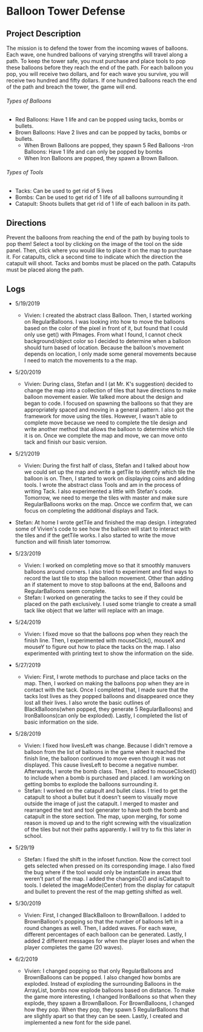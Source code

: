 # Balloon Tower Defense

## Project Description
The mission is to defend the tower from the incoming waves of balloons. Each wave, one hundred balloons of varying strengths will travel along a path. To keep the tower safe, you must purchase and place tools to pop these balloons before they reach the end of the path. For each balloon you pop, you will receive two dollars, and for each wave you survive, you will receive two hundred and fifty dollars. If one hundred balloons reach the end of the path and breach the tower, the game will end. 

###### Types of Balloons
- Red Balloons: Have 1 life and can be popped using tacks, bombs or bullets. 
- Brown Balloons: Have 2 lives and can be popped by tacks, bombs or bullets. 
  - When  Brown Balloons are popped, they spawn 5 Red Balloons 
-Iron Balloons: Have 1 life and can only be popped by bombs
  - When Iron Balloons are popped, they spawn a Brown Balloon.

###### Types of Tools
- Tacks:  Can be used to get rid of 5 lives 
- Bombs: Can be used to get rid of 1 life of all balloons surrounding it 
- Catapult: Shoots bullets that get rid of 1 life of each balloon in its path. 

## Directions
Prevent the balloons from reaching the end of the path by buying tools to pop them! Select a tool by clicking on the image of the tool on the side panel. Then, click where you would like to place it on the map to purchase it. For catapults, click a second time to indicate which the direction the catapult will shoot. Tacks and bombs must be placed on the path. Catapults must be placed along the path.  

## Logs
- 5/19/2019
  - Vivien: I created the abstract class Balloon. Then, I started working on RegularBalloons. I was looking into how to move the balloons based on the color of the pixel in front of it, but found that I could only use get() with PImages. From what I found, I cannot check background/object color so I decided to determine when a balloon should turn based of location. Because the balloon's movement depends on location, I only made some general movements because I need to match the movements to a the map.  

- 5/20/2019
  - Vivien: During class, Stefan and I (at Mr. K's suggestion) decided to change the map into a collection of tiles that have directions to make balloon movement easier. We talked more about the design and began to code. I focused on spawning the balloons so that they are appropriately spaced and moving in a general pattern. I also got the framework for move using the tiles. However, I wasn't able to complete move because we need to complete the tile design and write another method that allows the balloon to determine which tile it is on. Once we complete the map and move, we can move onto tack and finish our basic version.

- 5/21/2019
  - Vivien: During the first half of class, Stefan and I talked about how we could set up the map and write a getTile to identify which tile the balloon is on. Then, I started to work on displaying coins and adding tools. I wrote the abstract class Tools and am in the process of writing Tack. I also experimented a little with Stefan's code. Tomorrow, we need to merge the tiles with master and make sure RegularBalloons works on the map. Oncce we confirm that, we can focus on completing the additional displays and Tack.   
- Stefan: At home I wrote getTile and finished the map design. I integrated some of Vivien's code to see how the balloon will start to interact with the tiles and if the getTile works. I also started to write the move function and will finish later tomorrow.

- 5/23/2019
  - Vivien: I worked on completing move so that it smoothly manuvers balloons around corners. I also tried to experiment and find ways to record the last tile to stop the balloon movement. Other than adding an if statement to move to stop balloons at the end, Balloons and RegularBalloons seem complete.
  - Stefan: I worked on generating the tacks to see if they could be placed on the path exclusively. I used some triangle to create a small tack like object that we latter will replace with an image.

- 5/24/2019
  - Vivien: I fixed move so that the balloons pop when they reach the finish line. Then, I experimented with mouseClick(), mouseX and mouseY to figure out how to place the tacks on the map. I also experimented with printing text to show the information on the side.

- 5/27/2019
  - Vivien: First, I wrote methods to purchase and place tacks on the map. Then, I worked on making the balloons pop when they are in contact with the tack. Once I completed that, I made sure that the tacks lost lives as they popped balloons and disappeared once they lost all their lives. I also wrote the basic outlines of BlackBalloons(when popped, they generate 5 RegularBalloons) and IronBalloons(can only be exploded). Lastly, I completed the list of basic information on the side.

- 5/28/2019
  - Vivien: I fixed how livesLeft was change. Because I didn't remove a balloon from the list of balloons in the game when it reached the finish line, the balloon continued to move even though it was not displayed. This cause livesLeft to become a negative number. Afterwards, I wrote the bomb class. Then, I added to mouseClicked() to include when a bomb is purchased and placed. I am working on getting bombs to explode the balloons surrounding it.  
   - Stefan: I worked on the catapult and bullet class. I tried to get the catapult to shoot a bullet but it doesn't seem to visually move outside the image of just the catapult. I merged to master and rearranged the text and tool generater to have both the bomb and catapult in the store section. The map, upon merging, for some reason is moved up and to the right screwing with the visualization of the tiles but not their paths apparently. I will try to fix this later in school.

- 5/29/19
  - Stefan: I fixed the shift in the infoset function. Now the correct tool gets selected when pressed on its corresponding image. I also fixed the bug where if the tool would only be instantiate in areas that weren't part of the map. I added the changeisC() and isCatapult to tools. I deleted the imageMode(Center) from the display for catapult and bullet to prevent the rest of the map getting shifted as well. 

- 5/30/2019
  - Vivien: First, I changed BlackBalloon to BrownBalloon. I added to BrownBalloon's popping so that the number of balloons left in a round changes as well. Then, I added waves. For each wave, different percentages of each balloon can be generated. Lastly, I added 2 different messages for when the player loses and when the player completes the game (20 waves).  

- 6/2/2019
  - Vivien: I changed popping so that only RegularBalloons and BrownBalloons can be popped. I also changed how bombs are exploded. Instead of exploding the surrounding Balloons in the ArrayList, bombs now explode balloons based on distance. To make the game more interesting, I changed IronBalloons so that when they explode, they spawn a BrownBalloon. For BrownBalloons, I changed how they pop. When they pop, they spawn 5 RegularBalloons that are slightly apart so that they can be seen. Lastly, I created and implemented a new font for the side panel.  
